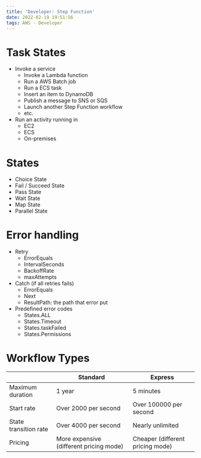 ```yaml
---
title: 'Developer: Step Function'
date: 2022-02-19 19:51:56
tags: AWS - Developer
---
```


# Task States

- Invoke a service
  - Invoke a Lambda function
  - Run a AWS Batch job
  - Run a ECS task
  - Insert an item to DynamoDB
  - Publish a message to SNS or SQS
  - Launch another Step Function workflow
  - etc.
- Run an activity running in
  - EC2
  - ECS
  - On-premises

# States

- Choice State
- Fail / Succeed State
- Pass State
- Wait State
- Map State
- Parallel State

# Error handling
- Retry
  - ErrorEquals
  - IntervalSeconds
  - BackoffRate
  - maxAttempts
- Catch (if all retries fails)
  - ErrorEquals
  - Next
  - ResultPath: the path that error put
- Predefined error codes
  - States.ALL
  - States.Timeout
  - States.taskFailed
  - States.Permissions

# Workflow Types

||Standard|Express|
|-|-|-|
|Maximum duration|1 year|5 minutes|
|Start rate|Over 2000 per second|Over 100000 per second
|State transition rate|Over 4000 per second|Nearly unlimited|
|Pricing|More expensive (different pricing mode)|Cheaper (different pricing mode)|
